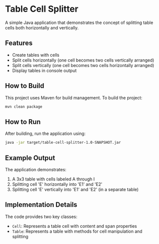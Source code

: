 
# Table Cell Splitter

A simple Java application that demonstrates the concept of splitting table cells both horizontally and vertically.

## Features

- Create tables with cells
- Split cells horizontally (one cell becomes two cells vertically arranged)
- Split cells vertically (one cell becomes two cells horizontally arranged)
- Display tables in console output

## How to Build

This project uses Maven for build management. To build the project:

```bash
mvn clean package
```

## How to Run

After building, run the application using:

```bash
java -jar target/table-cell-splitter-1.0-SNAPSHOT.jar
```

## Example Output

The application demonstrates:

1. A 3x3 table with cells labeled A through I
2. Splitting cell 'E' horizontally into 'E1' and 'E2'
3. Splitting cell 'E' vertically into 'E1' and 'E2' (in a separate table)

## Implementation Details

The code provides two key classes:
- `Cell`: Represents a table cell with content and span properties
- `Table`: Represents a table with methods for cell manipulation and splitting
